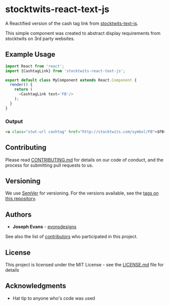 # stocktwits-react-text-js

A Reactified version of the cash tag link from [stocktwits-text-js](https://github.com/stocktwits/stocktwits-text-js). 

This simple component was created to abstract display requirements from stocktwits on 3rd party websites.

## Example Usage

```js
import React from 'react';
import {CashtagLink} from 'stocktwits-react-text-js';

export default class MyComponent extends React.Component {
  render() {
    return (
      <CashtagLink text='FB'/>
    );
  }
}

```
### Output 
```html
<a class="stwt-url cashtag" href="http://stocktwits.com/symbol/FB">$FB</a>
```

## Contributing

Please read [CONTRIBUTING.md](https://gist.github.com/PurpleBooth/b24679402957c63ec426) for details on our code of conduct, and the process for submitting pull requests to us.

## Versioning

We use [SemVer](http://semver.org/) for versioning. For the versions available, see the [tags on this repository](https://github.com/your/project/tags). 

## Authors

* **Joseph Evans** - [evonsdesigns](https://github.com/evonsdesigns)

See also the list of [contributors](https://github.com/evonsdesigns/stocktwits-react-text-js/contributors) who participated in this project.

## License

This project is licensed under the MIT License - see the [LICENSE.md](LICENSE.md) file for details

## Acknowledgments

* Hat tip to anyone who's code was used
